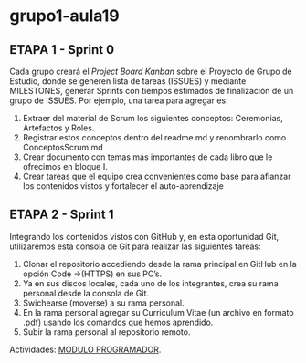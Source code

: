# grupo1-aula19
## ETAPA 1 - Sprint 0
Cada grupo creará el *Project Board Kanban* sobre el Proyecto de Grupo de Estudio, donde se generen lista de tareas (ISSUES) y mediante MILESTONES, generar Sprints con tiempos estimados de finalización de un grupo de ISSUES. Por ejemplo, una tarea para agregar es:

1. Extraer del material de Scrum los siguientes conceptos: Ceremonias, Artefactos y Roles.
2. Registrar estos conceptos dentro del readme.md y renombrarlo como ConceptosScrum.md
3. Crear documento con temas más importantes de cada libro que le ofrecimos en bloque I.
4. Crear tareas que el equipo crea convenientes como base para afianzar los contenidos vistos y fortalecer el auto-aprendizaje

## ETAPA 2 - Sprint 1   
Integrando los contenidos vistos con GitHub y, en esta oportunidad Git, utilizaremos esta consola de Git para realizar las siguientes tareas:

1. Clonar el repositorio accediendo desde la rama principal en GitHub en la opción Code ->(HTTPS) en sus PC’s.
2. Ya en sus discos locales, cada uno de los integrantes, crea su rama personal desde la consola de Git.
3. Swichearse (moverse) a su rama personal.
4. En la rama personal agregar su Curriculum Vitae (un archivo en formato .pdf) usando los comandos que hemos aprendido.
5. Subir la rama personal al repositorio remoto.

Actividades: [MÓDULO PROGRAMADOR](https://docs.google.com/document/u/2/d/e/2PACX-1vTecj7MGt5aLd4ibNmO90P4II0fp95asnwLAKM1twv-9dAkJIpqWc9rIe643ZInFJJLl85vaW_vr-IV/pub).
